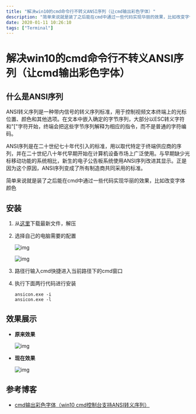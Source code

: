 ```yaml
---
title: "解决win10的cmd命令行不转义ANSI序列（让cmd输出彩色字体）"
description: "简单来说就是装了之后能在cmd中通过一些代码实现华丽的效果，比如改变字体颜色"
date: 2020-01-11 10:26:10
tags: ["Terminal"]
---
```


# 解决win10的cmd命令行不转义ANSI序列（让cmd输出彩色字体）

## 什么是ANSI序列

ANSI转义序列是一种带内信号的转义序列标准，用于控制视频文本终端上的光标位置、颜色和其他选项。在文本中嵌入确定的字节序列，大部分以ESC转义字符和"["字符开始，终端会把这些字节序列解释为相应的指令，而不是普通的字符编码。

ANSI序列是在二十世纪七十年代引入的标准，用以取代特定于终端供应商的序列，并在二十世纪八十年代早期开始在计算机设备市场上广泛使用。与早期缺少光标移动功能的系统相比，新生的电子公告板系统使用ANSI序列改进其显示。正是因为这个原因，ANSI序列变成了所有制造商共同采用的标准。

简单来说就是装了之后能在cmd中通过一些代码实现华丽的效果，比如改变字体颜色

## 安装

1. 从[这里](https://github.com/adoxa/ansicon/releases)下载最新文件，解压

2. 选择自己的电脑需要的配置

   ![img](./PtEwQgNosvfj.png)

   ![img](./Wa5AQmQeh1H1.png)

3. 路径行输入cmd快捷进入当前路径下的cmd窗口

4. 执行下面两行代码进行安装

   ```shell
   ansicon.exe -i
   ansicon.exe -l
   ```

## 效果展示

* **原来效果**

  ![img](./maNVT3Wcio8H.png)

* **现在效果**

  ![img](./y4lANsHxEczi.png)

## 参考博客

* [cmd输出彩色字体（win10 cmd控制台支持ANSI转义序列）](https://www.cnblogs.com/naiij/p/9772584.html)